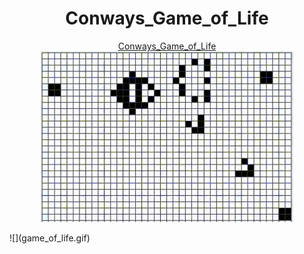 
<h1 align="center">Conways_Game_of_Life</h1>

<p align="center">
  <a href="https://henrique11varela.github.io/Conways_Game_of_Life/">
    Conways_Game_of_Life <br>
    <img width="80%" src="https://github.com/henrique11varela/Conways_Game_of_Life/blob/main/game_of_life.gif">
  </a>
</p>
![](game_of_life.gif)
